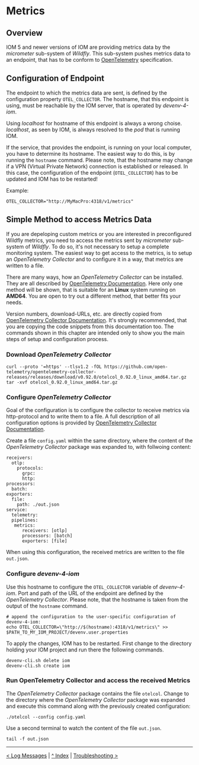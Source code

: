 # Metrics
## Overview

IOM 5 and newer versions of IOM are providing metrics data by the _micrometer_ sub-system of _Wildfly_. This sub-system pushes metrics data to an endpoint, that has to be conform to [OpenTelemetry](https://opentelemetry.io) specification. 

## Configuration of Endpoint

The endpoint to which the metrics data are sent, is defined by the configuration property `OTEL_COLLECTOR`. The hostname, that this endpoint is using, must be reachable by the IOM server, that is operated by _devenv-4-iom_.

Using _localhost_ for hostname of this endpoint is always a wrong choise. _localhost_, as seen by IOM, is always resolved to the _pod_ that is running IOM.

If the service, that provides the endpoint, is running on your local computer, you have to determine its hostname. The easiest way to do this, is by running the `hostname` command. Please note, that the hostname may change if a VPN (Virtual Private Network) connection is established or released. In this case, the configuration of the endpoint (`OTEL_COLLECTOR`) has to be updated and IOM has to be restarted!

Example:

    OTEL_COLLECTOR="http://MyMacPro:4318/v1/metrics"

## Simple Method to access Metrics Data

If you are depeloping custom metrics or you are interested in preconfigured Wildfly metrics, you need to access the metrics sent by _micrometer_ sub-system of _Wildfly_. To do so, it's not necessary to setup a complete monitoring system. The easiest way to get access to the metrics, is to setup an _OpenTelemetry Collector_ and to configure it in a way, that metrics are written to a file.

There are many ways, how an _OpenTelemetry Collector_ can be installed. They are all described by [OpenTelemetry Documentation](https://opentelemetry.io/docs/collector/installation/). Here only one method will be shown, that is suitable for an **Linux** system running on **AMD64**. You are open to try out a different method, that better fits your needs.

Version numbers, download-URLs, etc. are directly copied from [OpenTelemetry Collector Documentation](https://opentelemetry.io/docs/collector/installation/). It's strongly recommended, that you are copying the code snippets from this documentation too. The commands shown in this chapter are intended only to show you the main steps of setup and configuration process.

### Download _OpenTelemetry Collector_

    curl --proto '=https' --tlsv1.2 -fOL https://github.com/open-telemetry/opentelemetry-collector-releases/releases/download/v0.92.0/otelcol_0.92.0_linux_amd64.tar.gz
    tar -xvf otelcol_0.92.0_linux_amd64.tar.gz

### Configure _OpenTelemetry Collector_

Goal of the configuration is to configure the collector to receive metrics via http-protocol and to write them to a file. A full description of all configuration options is provided by [OpenTelemetry Collector Documentation](https://opentelemetry.io/docs/collector/configuration/).

Create a file `config.yaml` within the same directory, where the content of the _OpenTelemetry Collector_ package was expanded to, with follwoing content:

    receivers:
      otlp:
        protocols:
          grpc:
          http:
    processors:
      batch:
    exporters:
      file:
        path: ./out.json
    service:
      telemetry:
      pipelines:
       metrics:
          receivers: [otlp]
          processors: [batch]
          exporters: [file]

When using this configuration, the received metrics are written to the file `out.json`.

### Configure _devenv-4-iom_

Use this hostname to configure the `OTEL_COLLECTOR` variable of _devenv-4-iom_. Port and path of the URL of the endpoint are defined by the _OpenTelemetry Collector_.
Please note, that the hostname is taken from the output of the `hostname` command.

    # append the configuration to the user-specific configuration of devenv-4-iom:
    echo OTEL_COLLECTOR=\"http://$(hostname):4318/v1/metrics\" >> $PATH_TO_MY_IOM_PROJECT/devenv.user.properties

To apply the changes, IOM has to be restarted. First change to the directory holding your IOM project and run there the following commands.

    devenv-cli.sh delete iom
    devenv-cli.sh create iom

### Run OpenTelemetry Collector and access the received Metrics

The _OpenTelemetry Collector_ package contains the file `otelcol`. Change to the directory where the _OpenTelemetry Collector_ package was expanded and execute this command along with the previously created configuration:

    ./otelcol --config config.yaml

Use a second terminal to watch the content of the file `out.json`.

    tail -f out.json

---
[< Log Messages](06_log_messages.md) | [^ Index](../README.md) | [Troubleshooting >](08_troubleshooting.md)
